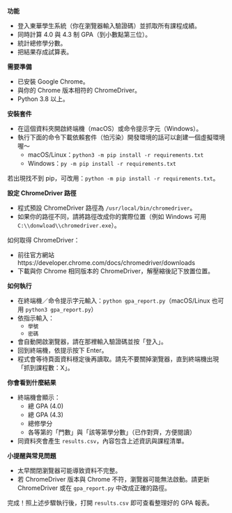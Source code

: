 **功能**
- 登入東華學生系統（你在瀏覽器輸入驗證碼）並抓取所有課程成績。
- 同時計算 4.0 與 4.3 制 GPA（到小數點第三位）。
- 統計總修學分數。
- 把結果存成試算表。

**需要準備**
- 已安裝 Google Chrome。
- 與你的 Chrome 版本相符的 ChromeDriver。
- Python 3.8 以上。

**安裝套件**
- 在這個資料夾開啟終端機（macOS）或命令提示字元（Windows）。
- 執行下面的命令下載依賴套件（怕污染）開發環境的話可以創建一個虛擬環境喔～
  - macOS/Linux：`python3 -m pip install -r requirements.txt`
  - Windows：`py -m pip install -r requirements.txt`

若出現找不到 pip，可改用：`python -m pip install -r requirements.txt`。

**設定 ChromeDriver 路徑**
- 程式預設 ChromeDriver 路徑為 `/usr/local/bin/chromedriver`。
- 如果你的路徑不同，請將路徑改成你的實際位置（例如 Windows 可用 `C:\\donwload\\chromedriver.exe`）。

如何取得 ChromeDriver：
- 前往官方網站https://developer.chrome.com/docs/chromedriver/downloads
- 下載與你 Chrome 相同版本的 ChromeDriver，解壓縮後記下放置位置。

**如何執行**
- 在終端機／命令提示字元輸入：`python gpa_report.py`（macOS/Linux 也可用 `python3 gpa_report.py`）
- 依指示輸入：
  - `學號`
  - `密碼`
- 會自動開啟瀏覽器，請在那裡輸入驗證碼並按「登入」。
- 回到終端機，依提示按下 Enter。
- 程式會等待頁面資料穩定後再讀取。請先不要關掉瀏覽器，直到終端機出現「抓到課程數：X」。

**你會看到什麼結果**
- 終端機會顯示：
  - 總 GPA (4.0)
  - 總 GPA (4.3)
  - 總修學分
  - 各等第的「門數」與「該等第學分數」（已作對齊，方便閱讀）
- 同資料夾會產生 `results.csv`，內容包含上述資訊與課程清單。

**小提醒與常見問題**
- 太早關閉瀏覽器可能導致資料不完整。
- 若 ChromeDriver 版本與 Chrome 不符，瀏覽器可能無法啟動。請更新 ChromeDriver 或在 `gpa_report.py` 中改成正確的路徑。

完成！照上述步驟執行後，打開 `results.csv` 即可查看整理好的 GPA 報表。
